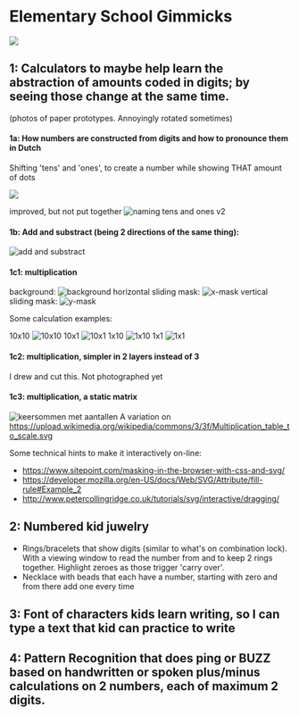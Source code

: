 # Elementary School Gimmicks
![](https://repository-images.githubusercontent.com/217832815/2aec6500-1022-11eb-952a-1796fdb14235)
## 1: Calculators to maybe help learn the abstraction of amounts coded in digits; by seeing those change at the same time.

(photos of paper prototypes. Annoyingly rotated sometimes)


#### 1a: How numbers are constructed from digits and how to pronounce them in Dutch

Shifting 'tens' and 'ones', to create a number while showing THAT amount of dots

<img src="https://raw.githubusercontent.com/steltenpower/ElementarySchoolGimmicks/master/getallenuitspreker_samengesteld.jpg">

improved, but not put together
![naming tens and ones v2](https://raw.githubusercontent.com/steltenpower/ElementarySchoolGimmicks/master/getallenuitspreker.jpg)


#### 1b: Add and substract (being 2 directions of the same thing):
![add and substract](https://raw.githubusercontent.com/steltenpower/ElementarySchoolGimmicks/master/IMG_20200422_030946666.jpg)

#### 1c1: multiplication<a name="multiplication"></a>
background:
![background](https://raw.githubusercontent.com/steltenpower/ElementarySchoolGimmicks/master/multiply_background.jpg)
horizontal sliding mask:
![x-mask](https://raw.githubusercontent.com/steltenpower/ElementarySchoolGimmicks/master/horizontal_sliding_mask.jpg)
vertical sliding mask:
![y-mask](https://raw.githubusercontent.com/steltenpower/ElementarySchoolGimmicks/master/vertical_sliding_mask.jpg)

Some calculation examples:

10x10
![10x10](https://raw.githubusercontent.com/steltenpower/ElementarySchoolGimmicks/master/IMG_20200501_203637563.jpg)
10x1
![10x1](https://raw.githubusercontent.com/steltenpower/ElementarySchoolGimmicks/master/IMG_20200501_160157134.jpg)
1x10
![1x10](https://github.com/steltenpower/ElementarySchoolGimmicks/blob/master/1x10.jpg)
1x1
![1x1](https://raw.githubusercontent.com/steltenpower/ElementarySchoolGimmicks/master/1x1.jpg)

#### 1c2: multiplication, simpler in 2 layers instead of 3<a name="multiplication_2layer"></a>
I drew and cut this. Not photographed yet

#### 1c3: multiplication, a static matrix <a name="multiplication_static"></a>
![keersommen met aantallen](https://github.com/steltenpower/ElementarySchoolGimmicks/blob/master/keersommen_met_aantallen.jpg)
A variation on https://upload.wikimedia.org/wikipedia/commons/3/3f/Multiplication_table_to_scale.svg


Some technical hints to make it interactively on-line:
- https://www.sitepoint.com/masking-in-the-browser-with-css-and-svg/
- https://developer.mozilla.org/en-US/docs/Web/SVG/Attribute/fill-rule#Example_2
- http://www.petercollingridge.co.uk/tutorials/svg/interactive/dragging/

## 2: Numbered kid juwelry
- Rings/bracelets that show digits (similar to what's on combination lock). With a viewing window to read the number from and to keep 2 rings together. Highlight zeroes as those trigger 'carry over'.
- Necklace with beads that each have a number, starting with zero and from there add one every time


## 3: Font of characters kids learn writing, so I can type a text that kid can practice to write

## 4: Pattern Recognition that does ping or BUZZ based on handwritten or spoken plus/minus calculations on 2 numbers, each of maximum 2 digits.
